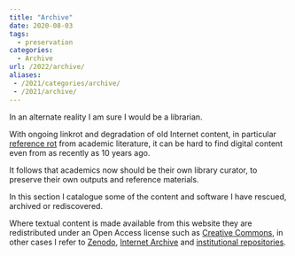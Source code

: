 ```yaml
---
title: "Archive"
date: 2020-08-03
tags:
  - preservation
categories:
  - Archive
url: /2022/archive/ 
aliases:
 - /2021/categories/archive/
 - /2021/archive/
---
```


In an alternate reality I am sure I would be a librarian.
 
With ongoing linkrot and degradation of old Internet content, in particular [reference rot](https://doi.org/10.1371/journal.pone.0115253)
from academic literature, it can be hard to find digital content even from as recently as 10 years ago.

It follows that academics now should be their own library curator, to preserve
their own outputs and reference materials.

In this section I catalogue some of the content and software I have rescued, archived or rediscovered. 

Where textual content is made available from this website they are redistributed under an Open Access license such as [Creative Commons](https://creativecommons.org/), in other cases I refer to [Zenodo](https://zenodo.org/), [Internet Archive](https://web.archive.org/) and [institutional repositories](https://www.research.manchester.ac.uk/).


 
